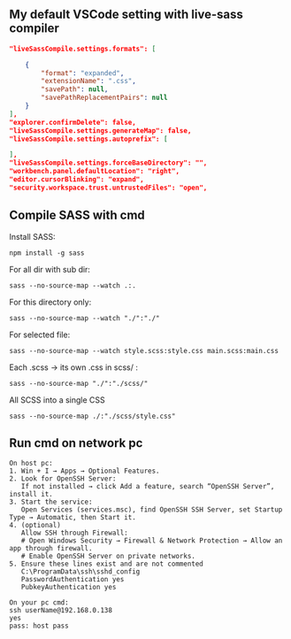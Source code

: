 
## My default VSCode setting with live-sass compiler
``` json
"liveSassCompile.settings.formats": [

    {
        "format": "expanded",
        "extensionName": ".css",
        "savePath": null,
        "savePathReplacementPairs": null
    }
],
"explorer.confirmDelete": false,
"liveSassCompile.settings.generateMap": false,
"liveSassCompile.settings.autoprefix": [

],
"liveSassCompile.settings.forceBaseDirectory": "",
"workbench.panel.defaultLocation": "right",
"editor.cursorBlinking": "expand",
"security.workspace.trust.untrustedFiles": "open",
```

## Compile SASS with cmd

Install SASS:
```
npm install -g sass
```
For all dir with sub dir:
```
sass --no-source-map --watch .:.
```
For this directory only:
```
sass --no-source-map --watch "./":"./"
```
For selected file:
```
sass --no-source-map --watch style.scss:style.css main.scss:main.css
```
Each .scss → its own .css in scss/ :
```
sass --no-source-map "./":"./scss/"
```
All SCSS into a single CSS
```
sass --no-source-map ./:"./scss/style.css"
```


## Run cmd on network pc
```
On host pc:
1. Win + I → Apps → Optional Features.
2. Look for OpenSSH Server:
   If not installed → click Add a feature, search “OpenSSH Server”, install it.
3. Start the service:
   Open Services (services.msc), find OpenSSH SSH Server, set Startup Type → Automatic, then Start it.
4. (optional)
   Allow SSH through Firewall:
   # Open Windows Security → Firewall & Network Protection → Allow an app through firewall.
   # Enable OpenSSH Server on private networks.
5. Ensure these lines exist and are not commented
   C:\ProgramData\ssh\sshd_config
   PasswordAuthentication yes
   PubkeyAuthentication yes

On your pc cmd:
ssh userName@192.168.0.138
yes
pass: host pass
```
